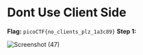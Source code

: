 # Dont Use Client Side 
**Flag:** `picoCTF{no_clients_plz_1a3c89}`
**Step 1:** 

![Screenshot (47)](https://github.com/user-attachments/assets/017611b2-2b4a-4a4e-95ad-e6e86a401ba2)

